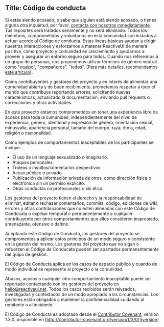 Title: Código de conducta
---

Si estás siendo acosado, o sabe que alguien está siendo acosado, o tienes alguna otra inquietud,
por favor, [contacta con nosotros inmediatamente](mailto:hello@reactiveui.net). Tus reposrtes será tratados seriamente y no será eliminado. Todos los miembros, comprometidos y voluntarios en esta comunidad son instados a actuar acorde al Código de conducta. Estas líneas básicas ayudan a dirigir nuestras interacciones y esforzarnos a matener ReactiveUI de manera positiva, como proyecto y comunidad en creciemiento y ayudarnos a proveer y asegurar un entorno seguro para todos. Cuando nos refereimos a un grupo de personas, nos proponemos utilizar términos de género neutral como "equipo", "compañeros", "todos". (Para más detalles, recomendamos [este artículo](https://modelviewculture.com/pieces/gendered-language-feature-or-bug-in-software-documentation)).</p>

Como contribuyentes y gestores del proyecto y en interés de alimentar una comunidad abierta y de buen recibimiento, prometemos respetar a todo el mundo que contribuye reportando errores, solicitando nuevas características, actualizado la documentación, enviando pull requests o correcciones y otras actividades.

En este proyecto estamos comprometidos en tener una experiencia libre de acosos para toda la cumunidad, independientemente del nivel de experiencia, género, identidad y expresión de género, orientación sexual, minusvalía, apariencia personal, tamaño del cuerpo, raza, étnia, edad, religión o nacionalidad.

Como ejemplos de comportamientos inaceptables de los participantes se incluye:

* El uso de un lenguaje sexualizado o imaginario.
* Ataques personales
* Troleos o insultos/comentarios despectivos
* Acoso público o privado
* Publicación de información privada de otros, como dirección física o electrónica sin un permiso explícito.
* Otras conductas no profesionales o sin ética.

Los gestores del proyecto tienen el derecho y la responsabilidad de eliminar, editar o rechazar comentarios, commits, código, ediciones de wiki, errores y otras contribuciones que no estén alineadas con este Código de Conducata o expilsar temporal o permanentemente a cualquier contribuyente por otros comportamientos que ellos consideren inapropiado, amenazante, ofensivo o dañino.

Aceptando este Código de Conducta, los gestores del proyecto se compromentes a aplicar estos principos de un modo seguro y consistente en la gestión del mismo. Los gestores del proyecto que no sigan o refuerzen el Código de Conducata pueden ser apartados permanentemente del quipo de gestión.

El Código de Conducta aplica en los casos de espacio público y cuando de modo individual se represente al proyecto o la comunidad.

Abusos, acosos o cualquier otro comportamiento inaceptable puede ser reportado contactando con los gestores del proyecto en hello@reactiveui.net. Todos los casos recibidos serán reivsados, investigados y contestados de un modo apropiado a las circunstancias. Los gestores están obligados a mantener la confidencialidad cuidando al remitente o al incidente.

El Código de Conducta es adoptado desde el [Contributor Covenant][homepage],
version 1.3.0, disponible en
[http://contributor-covenant.org/version/1/3/0/][version]

[homepage]: http://contributor-covenant.org
[version]: http://contributor-covenant.org/version/1/3/0/
